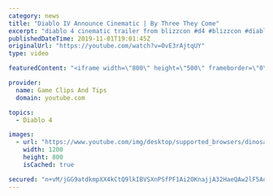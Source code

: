 ```yaml
---
category: news
title: "Diablo IV Announce Cinematic | By Three They Come"
excerpt: "diablo 4 cinematic trailer from blizzcon #d4 #blizzcon #diablo."
publishedDateTime: 2019-11-01T19:01:45Z
originalUrl: "https://youtube.com/watch?v=0vE3rAjtqUY"
type: video

featuredContent: "<iframe width=\"800\" height=\"500\" frameborder=\"0\" src=\"https://www.youtube.com/embed/0vE3rAjtqUY\" allow=\"accelerometer; autoplay; encrypted-media; gyroscope; picture-in-picture\" allowfullscreen></iframe>"

provider:
  name: Game Clips And Tips
  domain: youtube.com

topics:
  - Diablo 4

images:
  - url: "https://www.youtube.com/img/desktop/supported_browsers/dinosaur.png"
    width: 1200
    height: 800
    isCached: true

secured: "n+vM/jGG9atdkmpXX4kCtQ9lkIBVSXnPSfPF1Ai2OKnajjA32HaeQAw2lF5AoHzlQ99RkYeO4jCrTbEHVYFV7ejBkTNFR4d0zvkxyuUVsgKth9pqoR7ZgnX3vXcatNDHo8H3z+bUNBbHvhEjqUCBMWFeLnyZChWKVQoS78khOwbuzZ3teKrD+DEWg2G1EDuEON1wFNO6jW/bCrO/YY6Yv+LK8t0JjTFDUhHQ6P10Hkv56kmEFu5gpF5tgjBkmeHX2XlvGd1+2bc6VnDT/hsvtQ/2zEYZIzjhgtTL6if1acyvIzAo4YzhXMvwTwXgFfPnQdCL3kXsz/4asIWqXDkXPvPlrt6WEtQqQXUEYnOHMi+4fk+qfo5SxnxjE5DrDFUKyxuFEce8F07LKxuirNGjxg==;mIMZPlgpGvCQjH/zeitavg=="
---
```


